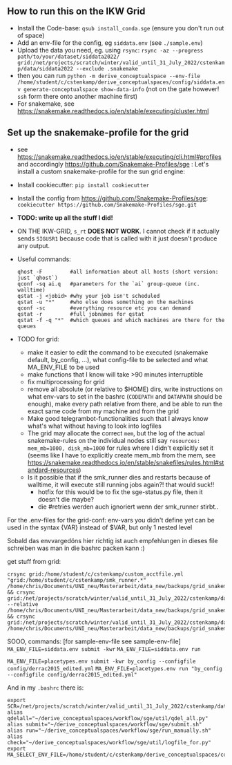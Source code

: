## How to run this on the IKW Grid
* Install the Code-base: `qsub install_conda.sge` (ensure you don't run out of space)
* Add an env-file for the config, eg `siddata.env` (see `./sample.env`)
* Upload the data you need, eg. using `rsync`: `rsync -az --progress path/to/your/dataset/siddata2022/ grid:/net/projects/scratch/winter/valid_until_31_July_2022/cstenkamp/data/siddata2022 --exclude .snakemake`
* then you can run `python -m derive_conceptualspace --env-file /home/student/c/cstenkamp/derive_conceptualspaces/config/siddata.env generate-conceptualspace show-data-info` (not on the gate however! `ssh` form there onto another machine first)
* For snakemake, see https://snakemake.readthedocs.io/en/stable/executing/cluster.html 



## Set up the snakemake-profile for the grid

* see https://snakemake.readthedocs.io/en/stable/executing/cli.html#profiles and accordingly https://github.com/Snakemake-Profiles/sge : Let's install a custom snakemake-profile for the sun grid engine:
* Install cookiecutter: `pip install cookiecutter`
* Install the config from https://github.com/Snakemake-Profiles/sge: `cookiecutter https://github.com/Snakemake-Profiles/sge.git`


* **TODO: write up all the stuff I did!**

* ON THE IKW-GRID, `s_rt` **DOES NOT WORK**. I cannot check if it actually sends `SIGUSR1` because code that is called with it just doesn't produce any output.

* Useful commands:
  ```
  qhost -F         #all information about all hosts (short version: just `qhost`)
  qconf -sq ai.q   #parameters for the `ai` group-queue (inc. walltime)
  qstat -j <jobid> #why your job isn't scheduled
  qstat -u "*"     #who else does something on the machines
  qconf -sc        #everything resource etc you can demand
  qstat -r         #full jobnames for qstat
  qstat -f -q "*"  #which queues and which machines are there for the queues
  ```
  

* TODO for grid:
  * make it easier to edit the command to be executed (snakemake default, by_config, ...), what config-file to be selected and what MA_ENV_FILE to be used
  * make functions that I know will take >90 minutes interruptible 
  * fix multiprocessing for grid
  * remove all absolute (or relative to $HOME) dirs, write instructions on what env-vars to set in the bashrc (`CODEPATH` and `DATAPATH` should be enough), make every path relative from there, and be able to run the exact same code from my machine and from the grid
  * Make good telegrambot-functionalities such that I always know what's what without having to look into logfiles
  * The grid may allocate the correct `mem`, but the log of the actual snakemake-rules on the individual nodes still say `resources: mem_mb=1000, disk_mb=1000` for rules where I didn't explicitly set it (seems like I have to explicitly create mem_mb from the mem, see https://snakemake.readthedocs.io/en/stable/snakefiles/rules.html#standard-resources)
  * Is it possible that if the smk_runner dies and restarts because of walltime, it will execute still running jobs again?! that would suck!!
    * hotfix for this would be to fix the sge-status.py file, then it doesn't die maybe?
    * die #retries werden auch ignoriert wenn der smk_runner stirbt..


For the .env-files for the grid-conf: env-vars you didn't define yet can be used in the syntax {VAR} instead of $VAR, but only 1 nested level

Sobald das envvargedöns hier richtig ist auch empfehlungen in dieses file schreiben was man in die bashrc packen kann :)

get stuff from grid:
```
crsync grid:/home/student/c/cstenkamp/custom_acctfile.yml "grid:/home/student/c/cstenkamp/smk_runner.*" /home/chris/Documents/UNI_neu/Masterarbeit/data_new/backups/grid_snakemake/curr/ && crsync grid:/net/projects/scratch/winter/valid_until_31_July_2022/cstenkamp/data/./logs/sge/ --relative /home/chris/Documents/UNI_neu/Masterarbeit/data_new/backups/grid_snakemake/curr/ && crsync grid:/net/projects/scratch/winter/valid_until_31_July_2022/cstenkamp/data/report.html /home/chris/Documents/UNI_neu/Masterarbeit/data_new/backups/grid_snakemake/curr/ 
```


SOOO, commands:
[for sample-env-file see sample-env-file]  
`MA_ENV_FILE=siddata.env submit -kwr`
`MA_ENV_FILE=siddata.env run`

`MA_ENV_FILE=placetypes.env submit -kwr by_config --configfile config/derrac2015_edited.yml`
`MA_ENV_FILE=placetypes.env run "by_config --configfile config/derrac2015_edited.yml"`

And in my `.bashrc` there is:
```
export SCR=/net/projects/scratch/winter/valid_until_31_July_2022/cstenkamp/data/
alias qdelall="~/derive_conceptualspaces/workflow/sge/util/qdel_all.py"
alias submit="~/derive_conceptualspaces/workflow/sge/submit.sh"
alias run="~/derive_conceptualspaces/workflow/sge/run_manually.sh"
alias check="~/derive_conceptualspaces/workflow/sge/util/logfile_for.py"
export MA_SELECT_ENV_FILE=/home/student/c/cstenkamp/derive_conceptualspaces/config/_select_env_grid.env
```